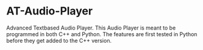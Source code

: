 # AT-Audio-Player
Advanced Textbased Audio Player. This Audio Player is meant to be programmed in both C++ and Python. The features are first tested in Python before they get added to the C++ version.
